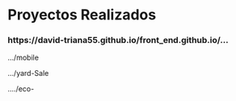 <h1>Proyectos Realizados</h1>

<h3>https://david-triana55.github.io/front_end.github.io/...</h3>
<p>.../mobile</p>
<p>.../yard-Sale</p>
<p>..../eco-</p>


